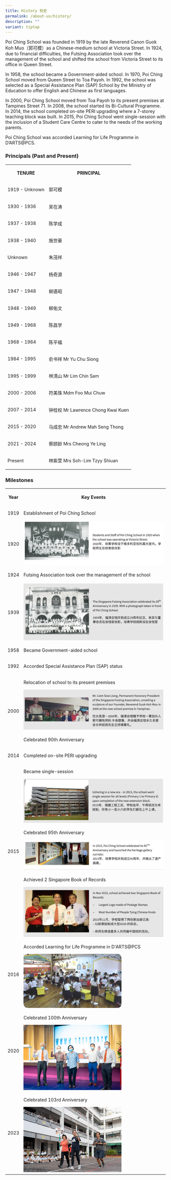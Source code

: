 ```yaml
---
title: History 校史
permalink: /about-us/history/
description: ""
variant: tiptap
---
```

<p>Poi Ching School was founded in 1919 by the late Reverend Canon Guok Koh
Muo（郭可模）as a Chinese-medium school at Victoria Street. In 1924, due to
financial difficulties, the Futsing Association took over the management
of the school and shifted the school from Victoria Street to its office
in Queen Street.</p>
<p>In 1958, the school became a Government-aided school. In 1970, Poi Ching
School moved from Queen Street to Toa Payoh. In 1992, the school was selected
as a Special Assistance Plan (SAP) School by the Ministry of Education
to offer English and Chinese as first languages.</p>
<p>In 2000, Poi Ching School moved from Toa Payoh to its present premises
at Tampines Street 71. In 2008, the school started its Bi-Cultural Programme.
In 2014, the school completed on-site PERI upgrading where a 7-storey teaching
block was built. In 2015, Poi Ching School went single-session with the
inclusion of a Student Care Centre to cater to the needs of the working
parents.</p>
<p>Poi Ching School was accorded Learning for Life Programme in D’ARTS@PCS.</p>
<h3><strong>Principals (Past and Present)</strong></h3>
<table style="minWidth: 50px">
<colgroup>
<col>
<col>
</colgroup>
<tbody>
<tr>
<th rowspan="1" colspan="1">
<p><strong>TENURE</strong>
</p>
</th>
<th rowspan="1" colspan="1">
<p><strong>PRINCIPAL</strong>
</p>
</th>
</tr>
<tr>
<td rowspan="1" colspan="1">
<p>1919 - Unknown</p>
</td>
<td rowspan="1" colspan="1">
<p>郭可模</p>
</td>
</tr>
<tr>
<td rowspan="1" colspan="1">
<p>1930 - 1936</p>
</td>
<td rowspan="1" colspan="1">
<p>吴在涛</p>
</td>
</tr>
<tr>
<td rowspan="1" colspan="1">
<p>1937 - 1938</p>
</td>
<td rowspan="1" colspan="1">
<p>陈学成</p>
</td>
</tr>
<tr>
<td rowspan="1" colspan="1">
<p>1938 - 1940</p>
</td>
<td rowspan="1" colspan="1">
<p>施世豪</p>
</td>
</tr>
<tr>
<td rowspan="1" colspan="1">
<p>Unknown</p>
</td>
<td rowspan="1" colspan="1">
<p>朱茂祥</p>
</td>
</tr>
<tr>
<td rowspan="1" colspan="1">
<p>1946 - 1947</p>
</td>
<td rowspan="1" colspan="1">
<p>杨奇源</p>
</td>
</tr>
<tr>
<td rowspan="1" colspan="1">
<p>1947 - 1948</p>
</td>
<td rowspan="1" colspan="1">
<p>柳遹昭</p>
</td>
</tr>
<tr>
<td rowspan="1" colspan="1">
<p>1948 - 1949</p>
</td>
<td rowspan="1" colspan="1">
<p>柳佑文</p>
</td>
</tr>
<tr>
<td rowspan="1" colspan="1">
<p>1949 - 1968</p>
</td>
<td rowspan="1" colspan="1">
<p>陈昌学</p>
</td>
</tr>
<tr>
<td rowspan="1" colspan="1">
<p>1968 - 1984</p>
</td>
<td rowspan="1" colspan="1">
<p>陈平福</p>
</td>
</tr>
<tr>
<td rowspan="1" colspan="1">
<p>1984 - 1995</p>
</td>
<td rowspan="1" colspan="1">
<p>俞书祥 Mr Yu Chu Siong</p>
</td>
</tr>
<tr>
<td rowspan="1" colspan="1">
<p>1995 - 1999</p>
</td>
<td rowspan="1" colspan="1">
<p>林清山 Mr Lim Chin Sam</p>
</td>
</tr>
<tr>
<td rowspan="1" colspan="1">
<p>2000 - 2006</p>
</td>
<td rowspan="1" colspan="1">
<p>符美珠 Mdm Foo Mui Chuw</p>
</td>
</tr>
<tr>
<td rowspan="1" colspan="1">
<p>2007 - 2014</p>
</td>
<td rowspan="1" colspan="1">
<p>钟桂权 Mr Lawrence Chong Kwai Kuen</p>
</td>
</tr>
<tr>
<td rowspan="1" colspan="1">
<p>2015 - 2020</p>
</td>
<td rowspan="1" colspan="1">
<p>马成忠 Mr Andrew Mah Seng Thong</p>
</td>
</tr>
<tr>
<td rowspan="1" colspan="1">
<p>2021 - 2024</p>
</td>
<td rowspan="1" colspan="1">
<p>蔡颐龄 Mrs Cheong Ye Ling</p>
</td>
</tr>
<tr>
<td rowspan="1" colspan="1">
<p>Present</p>
</td>
<td rowspan="1" colspan="1">
<p>林紫萱 Mrs Soh-Lim Tzyy Shiuan</p>
</td>
</tr>
</tbody>
</table>
<h3>Milestones</h3>
<table style="minWidth: 50px">
<colgroup>
<col>
<col>
</colgroup>
<tbody>
<tr>
<th rowspan="1" colspan="1">
<p>Year</p>
</th>
<th rowspan="1" colspan="1">
<p>Key Events</p>
</th>
</tr>
<tr>
<td rowspan="1" colspan="1">
<p>1919</p>
</td>
<td rowspan="1" colspan="1">
<p>Establishment of Poi Ching School</p>
</td>
</tr>
<tr>
<td rowspan="1" colspan="1">
<p>1920</p>
</td>
<td rowspan="1" colspan="1">
<div class="isomer-image-wrapper">
<img style="width:100%" height="auto" width="100%" src="/images/history1.png">
</div>
</td>
</tr>
<tr>
<td rowspan="1" colspan="1">
<p>1924</p>
</td>
<td rowspan="1" colspan="1">
<p>Futsing Association took over the management of the school</p>
</td>
</tr>
<tr>
<td rowspan="1" colspan="1">
<p>1939</p>
</td>
<td rowspan="1" colspan="1">
<div class="isomer-image-wrapper">
<img style="width:100%" height="auto" width="100%" src="/images/history2.png">
</div>
</td>
</tr>
<tr>
<td rowspan="1" colspan="1">
<p>1958</p>
</td>
<td rowspan="1" colspan="1">
<p>Became Government-aided school</p>
</td>
</tr>
<tr>
<td rowspan="1" colspan="1">
<p>1992</p>
</td>
<td rowspan="1" colspan="1">
<p>Accorded Special Assistance Plan (SAP) status</p>
</td>
</tr>
<tr>
<td rowspan="2" colspan="1">
<p>2000</p>
</td>
<td rowspan="1" colspan="1">
<p>Relocation of school to its present premises
<br>
</p>
<div class="isomer-image-wrapper">
<img style="width:100%" height="auto" width="100%" src="/images/history3.png">
</div>
</td>
</tr>
<tr>
<td rowspan="1" colspan="1">
<p>Celebrated 90th Anniversary</p>
</td>
</tr>
<tr>
<td rowspan="1" colspan="1">
<p>2014</p>
</td>
<td rowspan="1" colspan="1">
<p>Completed on-site PERI upgrading</p>
</td>
</tr>
<tr>
<td rowspan="3" colspan="1">
<p>2015</p>
</td>
<td rowspan="1" colspan="1">
<p>Became single-session
<br>
</p>
<div class="isomer-image-wrapper">
<img style="width:100%" height="auto" width="100%" src="/images/history5.png">
</div>
</td>
</tr>
<tr>
<td rowspan="1" colspan="1">
<p>Celebrated 95th Anniversary
<br>
</p>
<div class="isomer-image-wrapper">
<img style="width:100%" height="auto" width="100%" src="/images/history6.png">
</div>
</td>
</tr>
<tr>
<td rowspan="1" colspan="1">
<p>Achieved 2 Singapore Book of Records
<br>
</p>
<div class="isomer-image-wrapper">
<img style="width:100%" height="auto" width="100%" src="/images/history7.png">
</div>
</td>
</tr>
<tr>
<td rowspan="1" colspan="1">
<p>2016</p>
</td>
<td rowspan="1" colspan="1">
<p>Accorded Learning for Life Programme in D'ARTS@PCS
<br>
</p>
<div class="isomer-image-wrapper">
<img style="width:70%" height="auto" width="100%" src="/images/History_2016_D_Arts_for_website.png">
</div>
</td>
</tr>
<tr>
<td rowspan="1" colspan="1">
<p>2020</p>
</td>
<td rowspan="1" colspan="1">
<p>Celebrated 100th Anniversary
<br>
</p>
<div class="isomer-image-wrapper">
<img style="width:70%" height="auto" width="100%" src="/images/50495008012_d6f9a20e6c_k.jpg">
</div>
</td>
</tr>
<tr>
<td rowspan="1" colspan="1">
<p>2023</p>
</td>
<td rowspan="1" colspan="1">
<p>Celebrated 103rd Anniversary
<br>
</p>
<div class="isomer-image-wrapper">
<img style="width:70%" height="auto" width="100%" src="/images/53245699329_55658d1fc2_o.jpg">
</div>
</td>
</tr>
</tbody>
</table>
<p></p>